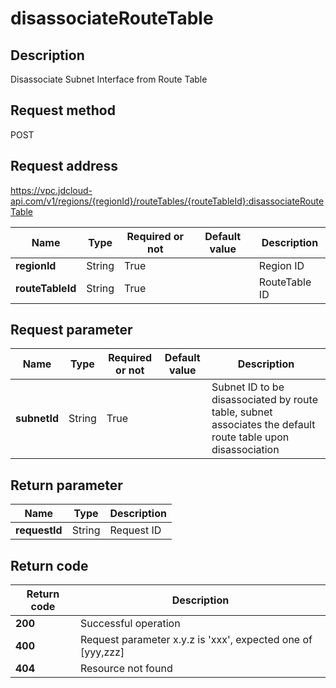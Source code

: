 # disassociateRouteTable


## Description
Disassociate Subnet Interface from Route Table

## Request method
POST

## Request address
https://vpc.jdcloud-api.com/v1/regions/{regionId}/routeTables/{routeTableId}:disassociateRouteTable

|Name|Type|Required or not|Default value|Description|
|---|---|---|---|---|
|**regionId**|String|True||Region ID|
|**routeTableId**|String|True||RouteTable ID|

## Request parameter
|Name|Type|Required or not|Default value|Description|
|---|---|---|---|---|
|**subnetId**|String|True||Subnet ID to be disassociated by route table, subnet associates the default route table upon disassociation|


## Return parameter
|Name|Type|Description|
|---|---|---|
|**requestId**|String|Request ID|



## Return code
|Return code|Description|
|---|---|
|**200**|Successful operation|
|**400**|Request parameter x.y.z is 'xxx', expected one of [yyy,zzz]|
|**404**|Resource not found|
